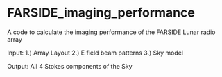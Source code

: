 # FARSIDE_imaging_performance

A code to calculate the imaging performance of the FARSIDE Lunar radio array

Input: 
1.) Array Layout
2.) E field beam patterns
3.) Sky model

Output:
All 4 Stokes components of the Sky
